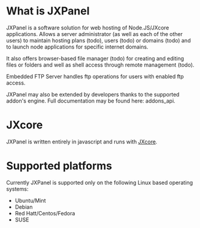 
# What is JXPanel

JXPanel is a software solution for web hosting of Node.JS/JXcore applications.
Allows a server administrator (as well as each of the other users) to maintain hosting plans &#40;todo&#41;, users &#40;todo&#41; or domains &#40;todo&#41;
and to launch node applications for specific internet domains.

It also offers browser-based file manager &#40;todo&#41; for creating and editing files or folders and well as shell access through remote management &#40;todo&#41;.

Embedded FTP Server handles ftp operations for users with enabled ftp access.

JXPanel may also be extended by developers thanks to the supported addon's engine.
Full documentation may be found here: addons_api.

# JXcore

JXPanel is written entirely in javascript and runs with [JXcore](http://www.jxcore.com).

# Supported platforms

Currently JXPanel is supported only on the following Linux based operating systems:

* Ubuntu/Mint
* Debian
* Red Hatt/Centos/Fedora
* SUSE